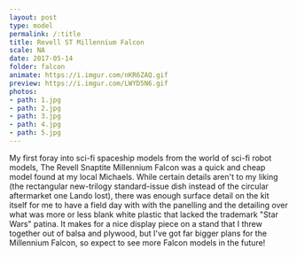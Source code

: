 ```yaml
---
layout: post
type: model
permalink: /:title
title: Revell ST Millennium Falcon
scale: NA
date: 2017-05-14
folder: falcon
animate: https://i.imgur.com/nKR6ZAQ.gif
preview: https://i.imgur.com/LWYD5N6.gif
photos:
- path: 1.jpg
- path: 2.jpg
- path: 3.jpg
- path: 4.jpg
- path: 5.jpg										
---
```


My first foray into sci-fi spaceship models from the world of sci-fi robot models, The Revell Snaptite Millennium Falcon was a quick and cheap model found at my local Michaels. While certain details aren't to my liking (the rectangular new-trilogy standard-issue dish instead of the circular aftermarket one Lando lost), there was enough surface detail on the kit itself for me to have a field day with with the panelling and the detailing over what was more or less blank white plastic that lacked the trademark "Star Wars" patina. It makes for a nice display piece on a stand that I threw together out of balsa and plywood, but I've got far bigger plans for the Millennium Falcon, so expect to see more Falcon models in the future!